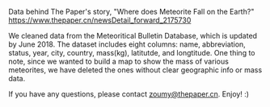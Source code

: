 Data behind The Paper's story, "Where does Meteorite Fall on the Earth?"
https://www.thepaper.cn/newsDetail_forward_2175730

We cleaned data from the Meteoritical Bulletin Database, which is updated by June 2018. The dataset includes eight columns: name, abbreviation, status, year, city, country, mass(kg), latitutde, and longtitude.
One thing to note, since we wanted to build a map to show the mass of various meteorites, we have deleted the ones without clear geographic info or mass data. 

If you have any questions, please contact zoumy@thepaper.cn. Enjoy! :)
